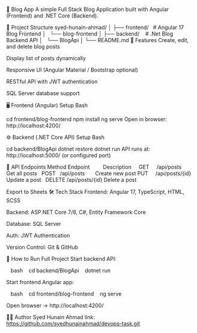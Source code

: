 📝 Blog App
A simple Full Stack Blog Application built with Angular (Frontend) and .NET Core (Backend).

📂 Project Structure
syed-hunain-ahmad/
│
├── frontend/   # Angular 17 Blog Frontend
│   └── blog-frontend
│
├── backend/    # .Net Blog Backend API
│   └── BlogApi
│
└── README.md
🚀 Features
Create, edit, and delete blog posts

Display list of posts dynamically

Responsive UI (Angular Material / Bootstrap optional)

RESTful API with JWT authentication

SQL Server database support

🖥️ Frontend (Angular)
Setup
Bash

cd frontend/blog-frontend
npm install
ng serve
Open in browser: http://localhost:4200/

⚙️ Backend (.NET Core API)
Setup
Bash

cd backend/BlogApi
dotnet restore
dotnet run
API runs at: http://localhost:5000/ (or configured port)

🔗 API Endpoints
Method	Endpoint        	Description    
GET    	/api/posts      	Get all posts  
POST  	/api/posts      	Create new post
PUT    	/api/posts/{id}	Update a post  
DELETE	/api/posts/{id}	Delete a post  

Export to Sheets
🛠️ Tech Stack
Frontend: Angular 17, TypeScript, HTML, SCSS

Backend: ASP.NET Core 7/8, C#, Entity Framework Core

Database: SQL Server

Auth: JWT Authentication

Version Control: Git & GitHub

📌 How to Run Full Project
Start backend API:

   bash    cd backend/BlogApi    dotnet run    

Start frontend Angular app:

   bash    cd frontend/blog-frontend    ng serve    

Open browser → http://localhost:4200/

👨‍💻 Author
Syed Hunain Ahmad 
link: https://github.com/syedhunainahmad/devops-task.git
